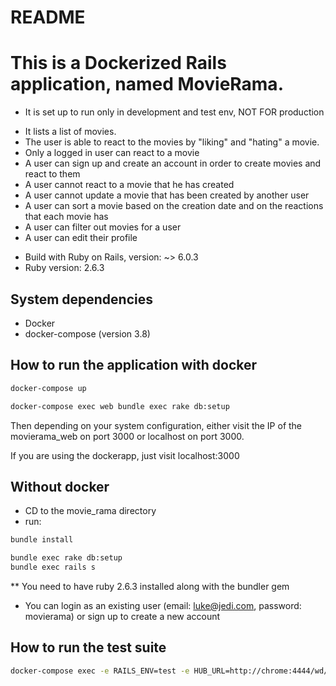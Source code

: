 # README

# This is a Dockerized Rails application, named MovieRama.
* It is set up to run only in development and test env, NOT FOR production

- It lists a list of movies.
- The user is able to react to the movies by "liking" and "hating" a movie.
- Only a logged in user can react to a movie
- A user can sign up and create an account in order to create movies and react to them
- A user cannot react to a movie that he has created
- A user cannot update a movie that has been created by another user
- A user can sort a movie based on the creation date and on the reactions that each movie has
- A user can filter out movies for a user
- A user can edit their profile

* Build with Ruby on Rails, version: ~> 6.0.3
* Ruby version: 2.6.3

## System dependencies
  - Docker
  - docker-compose (version 3.8)

## How to run the application with docker
```bash
docker-compose up

docker-compose exec web bundle exec rake db:setup
```
Then depending on your system configuration,
either visit the IP of the movierama_web on port 3000
or localhost on port 3000.

If you are using the dockerapp, just visit localhost:3000

## Without docker
- CD to the movie_rama directory
- run:
```bash
bundle install
```

```bash
bundle exec rake db:setup
bundle exec rails s
```

** You need to have ruby 2.6.3 installed along with the bundler gem

* You can login as an existing user (email: luke@jedi.com, password: movierama) or sign up to create a new account


## How to run the test suite
```bash
docker-compose exec -e RAILS_ENV=test -e HUB_URL=http://chrome:4444/wd/hub web bundle exec rspec
```


